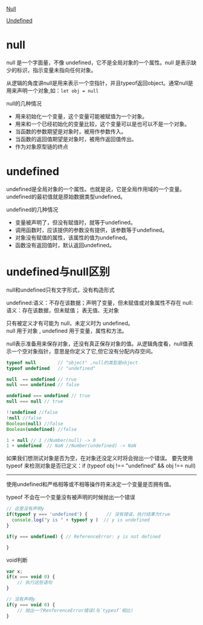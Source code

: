 
[Null](https://developer.mozilla.org/zh-CN/docs/Web/JavaScript/Reference/Global_Objects/Null)

[Undefined](https://developer.mozilla.org/zh-CN/docs/Web/JavaScript/Reference/Global_Objects/undefined)

# null
null 是一个字面量，不像 undefined，它不是全局对象的一个属性。null 是表示缺少的标识，指示变量未指向任何对象。

从逻辑的角度讲null是用来表示一个空指针，并且typeof返回object。通常null是用来声明一个对象,如：```let obj = null ```

null的几种情况
* 用来初始化一个变量，这个变量可能被赋值为一个对象。
* 用来和一个已经初始化的变量比较，这个变量可以是也可以不是一个对象。
* 当函数的参数期望是对象时，被用作参数传入。
* 当函数的返回值期望是对象时，被用作返回值传出。
* 作为对象原型链的终点


# undefined 
undefined是全局对象的一个属性。也就是说，它是全局作用域的一个变量。undefined的最初值就是原始数据类型undefined。

undefined的几种情况
* 变量被声明了，但没有赋值时，就等于undefined。
* 调用函数时，应该提供的参数没有提供，该参数等于undefined。
* 对象没有赋值的属性，该属性的值为undefined。
* 函数没有返回值时，默认返回undefined。

# undefined与null区别
null和undefined只有文字形式，没有构造形式

undefined:语义：不存在该数据；声明了变量，但未赋值或对象属性不存在
null:语义：存在该数据，但未赋值； 表无值、无对象

只有被定义才有可能为 null，未定义时为 undefined。  
null 用于对象 , undefined 用于变量，属性和方法。

null表示准备用来保存对象，还没有真正保存对象的值。从逻辑角度看，null值表示一个空对象指针，意思是你定义了它,但它没有分配内存空间。

```js
typeof null        // "object" ,null的类型是object
typeof undefined   // "undefined"

null  == undefined // true
null === undefined // false

undefined === undefined // true
null === null // true

!!undefined //false
!null //false
Boolean(null) //false
Boolean(undefined) //false

1 + null // 1 //Number(null) -> 0
1 + undefined  // NaN //Number(undefined) -> NaN
```

如果我们想测试对象是否为空，在对象还没定义时将会抛出一个错误。
要先使用 typeof 来检测对象是否已定义：if (typeof obj !== "undefined" && obj !== null) 


------

使用undefined和严格相等或不相等操作符来决定一个变量是否拥有值。

typeof 不会在一个变量没有被声明的时候抛出一个错误
```js
// 这里没有声明y
if(typeof y === 'undefined') {       // 没有错误，执行结果为true
  console.log("y is " + typeof y )  // y is undefined
}

if(y === undefined) { // ReferenceError: y is not defined

}
```

void判断  
```js
var x;
if(x === void 0) {
    // 执行这些语句
}

// 没有声明y
if(y === void 0) {
    // 抛出一个RenferenceError错误(与`typeof`相比)
}
```